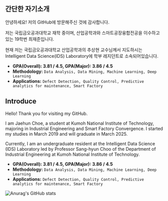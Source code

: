 ## 간단한 자기소개

안녕하세요! 저의 GitHub에 방문해주신 것에 감사합니다.

저는 국립금오공과대학교 재학 중이며, 산업공학과와 스마트공장융합전공을 이수하고 있는 19학번 최재준입니다.

현재 저는 국립금오공과대학교 산업공학과의 추상현 교수님께서 지도하시는 Intelligent Data Science(IDS) Laboratory에 학부 레지던트로 소속되어있습니다.

-	**GPA(Overall): 3.81 / 4.5, GPA(Major): 3.86 / 4.5**
- **Methodology:** `Data Analysis, Data Mining, Machine Learning, Deep Learning`
- **Applications:** `Defect Detection, Quality Control, Predictive analytics for maintenance, Smart Factory`



## Introduce

Hello! Thank you for visiting my GitHub.

I am Jaehun Choe, a student at Kumoh National Institute of Technology, majoring in Industrial Engineering and Smart Factory Convergence. I started my studies in March 2019 and will graduate in March 2025.

Currently, I am an undergraduate resident at the Intelligent Data Science (IDS) Laboratory led by Professor Sang-hyun Choo of the Department of Industrial Engineering at Kumoh National Institute of Technology.

-	**GPA(Overall): 3.81 / 4.5, GPA(Major): 3.86 / 4.5**
- **Methodology:** `Data Analysis, Data Mining, Machine Learning, Deep Learning`
- **Applications:** `Defect Detection, Quality Control, Predictive analytics for maintenance, Smart Factory`



![Anurag's GitHub stats](https://github-readme-stats.vercel.app/api?username=jaejunchoe&show_icons=true&theme=dracula)




